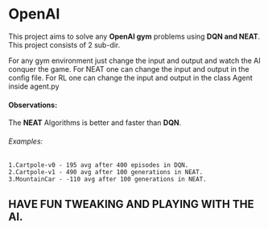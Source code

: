 # OpenAI

This project aims to solve any **OpenAI gym** problems using **DQN and NEAT**.
This project consists of 2 sub-dir.

For any gym environment just change the input and output and watch the AI conquer the game.
For NEAT one can change the input and output in the config file.
For RL one can change the input and output in the class Agent inside agent.py

#### Observations:

The **NEAT** Algorithms is better and faster than **DQN**.

###### Examples:
    1.Cartpole-v0 - 195 avg after 400 episodes in DQN.
    2.Cartpole-v1 - 490 avg after 100 generations in NEAT.
    3.MountainCar - -110 avg after 100 generations in NEAT.
   
## HAVE FUN TWEAKING AND PLAYING WITH THE AI.
